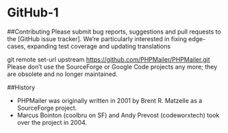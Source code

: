 # GitHub-1
##Contributing
Please submit bug reports, suggestions and pull requests to the [GitHub issue tracker].
We’re particularly interested in fixing edge-cases, expanding test coverage and updating translations

git remote set-url upstream https://github.com/PHPMailer/PHPMailer.git
Please don’t use the SourceForge or Google Code projects any more; they are obsolete and no longer maintained.

##History
* PHPMailer was originally written in 2001 by Brent R. Matzelle as a SourceForge project.
* Marcus Bointon (coolbru on SF) and Andy Prevost (codeworxtech) took over the project in 2004.
